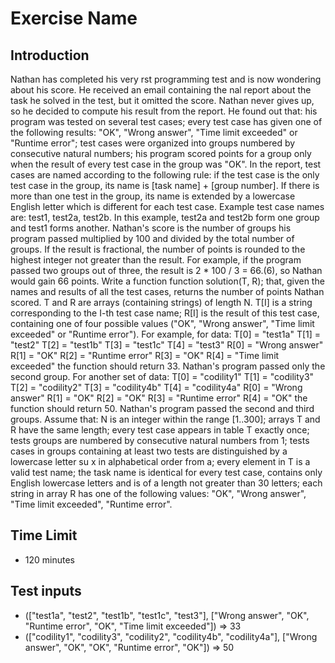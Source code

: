 # Exercise Name

## Introduction

Nathan has completed his very rst programming test and is now wondering about his score. He received an email containing the nal report about
the task he solved in the test, but it omitted the score.
Nathan never gives up, so he decided to compute his result from the report. He found out that:
his program was tested on several test cases;
every test case has given one of the following results: "OK", "Wrong answer", "Time limit exceeded" or "Runtime error";
test cases were organized into groups numbered by consecutive natural numbers;
his program scored points for a group only when the result of every test case in the group was "OK".
In the report, test cases are named according to the following rule: if the test case is the only test case in the group, its name is [task name] + [group
number]. If there is more than one test in the group, its name is extended by a lowercase English letter which is different for each test case. Example
test case names are: test1, test2a, test2b. In this example, test2a and test2b form one group and test1 forms another.
Nathan's score is the number of groups his program passed multiplied by 100 and divided by the total number of groups. If the result is fractional,
the number of points is rounded to the highest integer not greater than the result. For example, if the program passed two groups out of three, the
result is 2 * 100 / 3 = 66.(6), so Nathan would gain 66 points.
Write a function
function solution(T, R);
that, given the names and results of all the test cases, returns the number of points Nathan scored. T and R are arrays (containing strings) of length
N. T[I] is a string corresponding to the I-th test case name; R[I] is the result of this test case, containing one of four possible values ("OK", "Wrong
answer", "Time limit exceeded" or "Runtime error").
For example, for data:
T[0] = "test1a"
T[1] = "test2"
T[2] = "test1b"
T[3] = "test1c"
T[4] = "test3"
R[0] = "Wrong answer"
R[1] = "OK"
R[2] = "Runtime error"
R[3] = "OK"
R[4] = "Time limit exceeded"
the function should return 33. Nathan's program passed only the second group.
For another set of data:
T[0] = "codility1"
T[1] = "codility3"
T[2] = "codility2"
T[3] = "codility4b"
T[4] = "codility4a"
R[0] = "Wrong answer"
R[1] = "OK"
R[2] = "OK"
R[3] = "Runtime error"
R[4] = "OK"
the function should return 50. Nathan's program passed the second and third groups.
Assume that:
N is an integer within the range [1..300];
arrays T and R have the same length;
every test case appears in table T exactly once;
tests groups are numbered by consecutive natural numbers from 1;
tests cases in groups containing at least two tests are distinguished by a lowercase letter su x in alphabetical order from a;
every element in T is a valid test name;
the task name is identical for every test case, contains only English lowercase letters and is of a length not greater than 30 letters;
each string in array R has one of the following values: "OK", "Wrong answer", "Time limit exceeded", "Runtime error".

## Time Limit

- 120 minutes

## Test inputs

- (["test1a", "test2", "test1b", "test1c", "test3"], ["Wrong answer", "OK", "Runtime error", "OK", "Time limit exceeded"]) => 33
- (["codility1", "codility3", "codility2", "codility4b", "codility4a"], ["Wrong answer", "OK", "OK", "Runtime error", "OK"]) => 50
